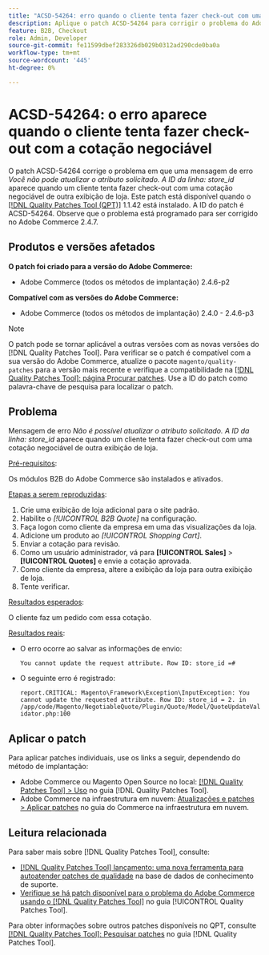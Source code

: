 ```yaml
---
title: "ACSD-54264: erro quando o cliente tenta fazer check-out com uma cotação negociável"
description: Aplique o patch ACSD-54264 para corrigir o problema do Adobe Commerce em que uma mensagem de erro "Você não pode atualizar o atributo solicitado. A linha ID:store_id" aparece quando um cliente tenta fazer check-out com uma cotação negociável de outra visualização de loja.
feature: B2B, Checkout
role: Admin, Developer
source-git-commit: fe11599dbef283326db029b0312ad290cde0ba0a
workflow-type: tm+mt
source-wordcount: '445'
ht-degree: 0%

---
```


# ACSD-54264: o erro aparece quando o cliente tenta fazer check-out com a cotação negociável

O patch ACSD-54264 corrige o problema em que uma mensagem de erro *Você não pode atualizar o atributo solicitado. A ID da linha: store_id* aparece quando um cliente tenta fazer check-out com uma cotação negociável de outra exibição de loja. Este patch está disponível quando o [[!DNL Quality Patches Tool (QPT)]](https://experienceleague.adobe.com/en/docs/commerce-knowledge-base/kb/announcements/commerce-announcements/magento-quality-patches-released-new-tool-to-self-serve-quality-patches) 1.1.42 está instalado. A ID do patch é ACSD-54264. Observe que o problema está programado para ser corrigido no Adobe Commerce 2.4.7.

## Produtos e versões afetados

**O patch foi criado para a versão do Adobe Commerce:**

* Adobe Commerce (todos os métodos de implantação) 2.4.6-p2

**Compatível com as versões do Adobe Commerce:**

* Adobe Commerce (todos os métodos de implantação) 2.4.0 - 2.4.6-p3

>[!NOTE]
>
>O patch pode se tornar aplicável a outras versões com as novas versões do [!DNL Quality Patches Tool]. Para verificar se o patch é compatível com a sua versão do Adobe Commerce, atualize o pacote `magento/quality-patches` para a versão mais recente e verifique a compatibilidade na [[!DNL Quality Patches Tool]: página Procurar patches](https://experienceleague.adobe.com/tools/commerce-quality-patches/index.html). Use a ID do patch como palavra-chave de pesquisa para localizar o patch.

## Problema

Mensagem de erro *Não é possível atualizar o atributo solicitado. A ID da linha: store_id* aparece quando um cliente tenta fazer check-out com uma cotação negociável de outra exibição de loja.

<u>Pré-requisitos</u>:

Os módulos B2B do Adobe Commerce são instalados e ativados.

<u>Etapas a serem reproduzidas</u>:

1. Crie uma exibição de loja adicional para o site padrão.
1. Habilite o *[!UICONTROL B2B Quote]* na configuração.
1. Faça logon como cliente da empresa em uma das visualizações da loja.
1. Adicione um produto ao *[!UICONTROL Shopping Cart]*.
1. Enviar a cotação para revisão.
1. Como um usuário administrador, vá para **[!UICONTROL Sales]** > **[!UICONTROL Quotes]** e envie a cotação aprovada.
1. Como cliente da empresa, altere a exibição da loja para outra exibição de loja.
1. Tente verificar.

<u>Resultados esperados</u>:

O cliente faz um pedido com essa cotação.

<u>Resultados reais</u>:

* O erro ocorre ao salvar as informações de envio:

  `You cannot update the request attribute. Row ID: store_id =#`

* O seguinte erro é registrado:

  `report.CRITICAL: Magento\Framework\Exception\InputException: You cannot update the requested attribute. Row ID: store_id = 2. in /app/code/Magento/NegotiableQuote/Plugin/Quote/Model/QuoteUpdateValidator.php:100`

## Aplicar o patch

Para aplicar patches individuais, use os links a seguir, dependendo do método de implantação:

* Adobe Commerce ou Magento Open Source no local: [[!DNL Quality Patches Tool] > Uso](/help/tools/quality-patches-tool/usage.md) no guia [!DNL Quality Patches Tool].
* Adobe Commerce na infraestrutura em nuvem: [Atualizações e patches > Aplicar patches](https://experienceleague.adobe.com/docs/commerce-cloud-service/user-guide/develop/upgrade/apply-patches.html) no guia do Commerce na infraestrutura em nuvem.

## Leitura relacionada

Para saber mais sobre [!DNL Quality Patches Tool], consulte:

* [[!DNL Quality Patches Tool] lançamento: uma nova ferramenta para autoatender patches de qualidade](https://experienceleague.adobe.com/en/docs/commerce-knowledge-base/kb/announcements/commerce-announcements/magento-quality-patches-released-new-tool-to-self-serve-quality-patches) na base de dados de conhecimento de suporte.
* [Verifique se há patch disponível para o problema do Adobe Commerce usando o  [!DNL Quality Patches Tool]](/help/tools/quality-patches-tool/patches-available-in-qpt/check-patch-for-magento-issue-with-magento-quality-patches.md) no guia [!UICONTROL Quality Patches Tool].


Para obter informações sobre outros patches disponíveis no QPT, consulte [[!DNL Quality Patches Tool]: Pesquisar patches](https://experienceleague.adobe.com/tools/commerce-quality-patches/index.html) no guia [!DNL Quality Patches Tool].
